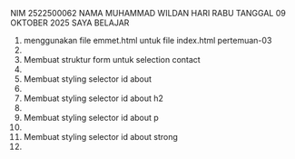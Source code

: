 NIM 2522500062
NAMA MUHAMMAD WILDAN 
HARI RABU TANGGAL 09 OKTOBER 2025 SAYA BELAJAR<ol>
<li>menggunakan file emmet.html untuk file index.html pertemuan-03<li>
<li>Membuat struktur form untuk selection contact<li>
<li>Membuat styling selector id about<li>
<li>Membuat styling selector id about h2<li>
<li>Membuat styling selector id about p<li>
<li>Membuat styling selector id about strong<li>
